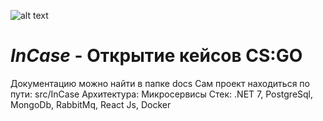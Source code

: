 ![alt text](https://sun9-83.userapi.com/impg/KZb62xYb5iynlL00ivIQeUCQIJNXGpUGHfjCOA/IVL6knc9ycU.jpg?size=192x132&quality=96&sign=dd171982807a3f3d0e896ae5e106c14b&type=album)
# _InCase_ - Открытие кейсов CS:GO<br/>
Документацию можно найти в папке docs
Сам проект находиться по пути: src/InCase
Архитектура: Микросервисы
Стек: .NET 7, PostgreSql, MongoDb, RabbitMq, React Js, Docker
